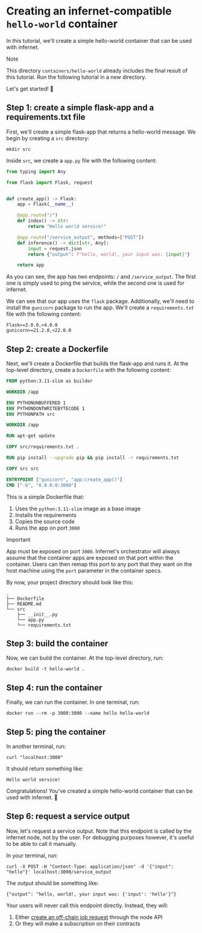 # Creating an infernet-compatible `hello-world` container

In this tutorial, we'll create a simple hello-world container that can be used
with infernet.

> [!NOTE]
> This directory `containers/hello-world` already includes the final result
> of this tutorial. Run the following tutorial in a new directory.

Let's get started! 🎉

## Step 1: create a simple flask-app and a requirements.txt file

First, we'll create a simple flask-app that returns a hello-world message.
We begin by creating a `src` directory:

```
mkdir src
```

Inside `src`, we create a `app.py` file with the following content:

```python
from typing import Any

from flask import Flask, request


def create_app() -> Flask:
    app = Flask(__name__)

    @app.route("/")
    def index() -> str:
        return "Hello world service!"

    @app.route("/service_output", methods=["POST"])
    def inference() -> dict[str, Any]:
        input = request.json
        return {"output": f"hello, world!, your input was: {input}"}

    return app
```

As you can see, the app has two endpoints: `/` and `/service_output`. The first
one is simply used to ping the service, while the second one is used for infernet.

We can see that our app uses the `flask` package. Additionally, we'll need to
install the `gunicorn` package to run the app. We'll create a `requirements.txt`
file with the following content:

```
Flask>=3.0.0,<4.0.0
gunicorn>=21.2.0,<22.0.0
```

## Step 2: create a Dockerfile

Next, we'll create a Dockerfile that builds the flask-app and runs it.
At the top-level directory, create a `Dockerfile` with the following content:

```dockerfile
FROM python:3.11-slim as builder

WORKDIR /app

ENV PYTHONUNBUFFERED 1
ENV PYTHONDONTWRITEBYTECODE 1
ENV PYTHONPATH src

WORKDIR /app

RUN apt-get update

COPY src/requirements.txt .

RUN pip install --upgrade pip && pip install -r requirements.txt

COPY src src

ENTRYPOINT ["gunicorn", "app:create_app()"]
CMD ["-b", "0.0.0.0:3000"]
```

This is a simple Dockerfile that:

1. Uses the `python:3.11-slim` image as a base image
2. Installs the requirements
3. Copies the source code
4. Runs the app on port `3000`

> [!IMPORTANT]
> App must be exposed on port `3000`. Infernet's orchestrator
> will always assume that the container apps are exposed on that port within the container.
> Users can then remap this port to any port that they want on the host machine
> using the `port` parameter in the container specs.

By now, your project directory should look like this:

```
.
├── Dockerfile
├── README.md
└── src
    ├── __init__.py
    └── app.py
    └── requirements.txt
```

## Step 3: build the container

Now, we can build the container. At the top-level directory, run:

```
docker build -t hello-world .
```

## Step 4: run the container

Finally, we can run the container. In one terminal, run:

```
docker run --rm -p 3000:3000 --name hello hello-world
```

## Step 5: ping the container

In another terminal, run:

```
curl "localhost:3000"
```

It should return something like:

```
Hello world service!
```

Congratulations! You've created a simple hello-world container that can be
used with infernet. 🎉

## Step 6: request a service output

Now, let's request a service output. Note that this endpoint is called by
the infernet node, not by the user. For debugging purposes however, it's useful to
be able to call it manually.

In your terminal, run:

```
curl -X POST -H "Content-Type: application/json" -d '{"input": "hello"}' localhost:3000/service_output
```

The output should be something like:

```
{"output": "hello, world!, your input was: {'input': 'hello'}"}
```

Your users will never call this endpoint directly. Instead, they will:

1. Either [create an off-chain job request](../hello-world#L36) through the node API
2. Or they will make a subscription on their contracts
